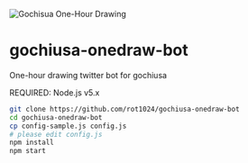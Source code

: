 ![Gochisua One-Hour Drawing](https://pbs.twimg.com/profile_images/729323935209168896/A2_-F4Qs.jpg)

# gochiusa-onedraw-bot

One-hour drawing twitter bot for gochiusa

REQUIRED: Node.js v5.x

```sh
git clone https://github.com/rot1024/gochiusa-onedraw-bot
cd gochiusa-onedraw-bot
cp config-sample.js config.js
# please edit config.js
npm install
npm start
```

